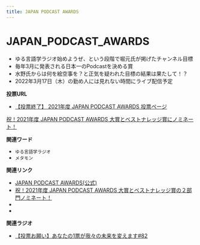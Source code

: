 ```yaml
---
title: JAPAN PODCAST AWARDS
---
```


# JAPAN_PODCAST_AWARDS

-   ゆる言語学ラジオ始めようぜ、という段階で堀元氏が掲げたチャンネル目標
-   毎年3月に発表される日本一のPodcastを決める賞
-   水野氏からは何を絵空事を？と正気を疑われた目標の結果は果たして！？
-   2022年3月17日（木）の勤め人には見れない時間にライブ配信予定

**投票URL**

-   [【投票終了】 2021年度 JAPAN PODCAST AWARDS
    投票ページ](https://ssl.1242.com/aplform/form/aplform.php?fcode=jpa2021_listener)

[祝！2021年度 JAPAN PODCAST AWARDS
大賞とベストナレッジ賞にノミネート！](https://www.japanpodcastawards.com/nominations/)



**関連ワード**

-   `ゆる言語学ラジオ`
-   `メタモン`

**関連リンク**

-   [JAPAN PODCAST AWARDS(公式)](https://japanpodcastawards.com/)
-   [祝！2021年度 JAPAN PODCAST AWARDS
    大賞とベストナレッジ賞の２部門ノミネート！](https://www.japanpodcastawards.com/nominations/)
-   
-   

**関連ラジオ**

-   [【投票お願い】あなたの1票が我々の未来を変えます#82](https://www.youtube.com/watch?v=f4grx-2ngzE)
